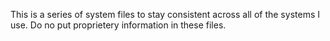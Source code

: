 This is a series of system files to stay consistent across all of the systems I use.  Do no put proprietery information in these files.
